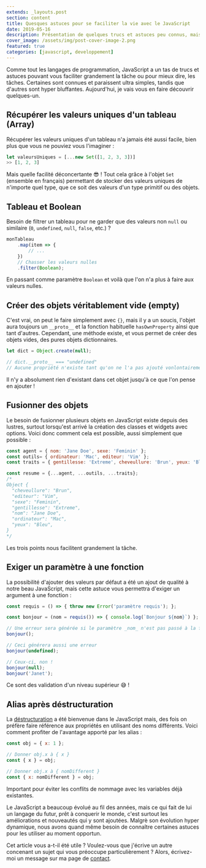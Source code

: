 ```yaml
---
extends: _layouts.post
section: content
title: Quesques astuces pour se faciliter la vie avec le JavaScript
date: 2019-05-16
description: Présentation de quelques trucs et astuces peu connus, mais pouvant vous faciliter grandement la tâche.
cover_image: /assets/img/post-cover-image-2.png
featured: true
categories: [javascript, developpement]
---
```


Comme tout les langages de programmation, JavaScript a un tas de trucs et astuces pouvant vous faciliter grandement la tâche ou pour mieux dire, les tâches. Certaines sont connues et paraissent ultra simples, tandis que d'autres sont hyper bluffantes. Aujourd'hui, je vais vous en faire découvrir quelques-un.

## Récupérer les valeurs uniques d'un tableau (Array)

Récupérer les valeurs uniques d'un tableau n'a jamais été aussi facile, bien plus que vous ne pouviez vous l'imaginer :

```js
let valeursUniques = [...new Set([1, 2, 3, 3])]
>> [1, 2, 3]
```
Mais quelle facilité déconcertante 😎 ! Tout cela grâce à l'objet `Set` (ensemble en français) permettant de stocker des valeurs uniques de n'importe quel type, que ce soit des valeurs d'un type primitif ou des objets.

## Tableau et Boolean

Besoin de filtrer un tableau pour ne garder que des valeurs non `null` ou similaire (`0`,  `undefined`,  `null`,  `false`, etc.) ?
```js
monTableau
    .map(item => {
        // ...
    })
    // Chasser les valeurs nulles
    .filter(Boolean);
```
En passant comme paramètre `Boolean` et voilà que l'on n'a plus à faire aux valeurs nulles.

## Créer des objets véritablement vide (empty)

C'est vrai, on peut le faire simplement avec `{}`, mais il y a un soucis, l'objet aura toujours un `__proto__` et la fonction habituelle `hasOwnProperty` ainsi que tant d'autres. Cependant, une méthode existe, et vous permet de créer des objets vides, des pures objets dictionnaires.
```js
let dict = Object.create(null);

// dict.__proto__ === "undefined"
// Aucune propriété n'existe tant qu'on ne l'a pas ajouté vonlontairement
```
Il n'y a absolument rien d'existant dans cet objet jusqu'à ce que l'on pense en ajouter !

## Fusionner des objets

Le besoin de fusionner plusieurs objets en JavaScript existe depuis des lustres, surtout lorsqu'est arrivé la création des classes et widgets avec options. Voici donc comment cela est possible, aussi simplement que possible :
```js
const agent = { nom: 'Jane Doe', sexe: 'Feminin' };
const outils= { ordinateur: 'Mac', editeur: 'Vim' };
const traits = { gentillesse: 'Extreme', cheveullure: 'Brun', yeux: 'Bleu' };

const resume = {...agent, ...outils, ...traits};
/*
Object {
  "cheveullure": "Brun",
  "editeur": "Vim",
  "sexe": "Feminin",
  "gentillesse": "Extreme",
  "nom": "Jane Doe",
  "ordinateur": "Mac",
  "yeux": "Bleu",
}
*/
```
Les trois points nous facilitent grandement la tâche.

## Exiger un paramètre à une fonction

La possibilité d'ajouter des valeurs par défaut a été un ajout de qualité à notre beau JavaScript, mais cette astuce vous permettra d'exiger un argument à une fonction :
```js
const requis = () => { throw new Error('paramètre requis'); };

const bonjour = (nom = requis()) => { console.log(`Bonjour ${nom}`) };

// Une erreur sera générée si le paramètre _nom_ n'est pas passé à la fonction
bonjour();

// Ceci générera aussi une erreur
bonjour(undefined);

// Ceux-ci, non !
bonjour(null);
bonjour('Janet');
```
Ce sont des validation d'un niveau supérieur 😅 !

## Alias après déstructuration

La [déstructuration](https://developer.mozilla.org/fr/docs/Web/JavaScript/Reference/Op%C3%A9rateurs/Affecter_par_d%C3%A9composition) a été bienvenue dans le JavaScript mais, des fois on préfère faire référence aux propriétés en utilisant des noms différents. Voici comment profiter de l'avantage apporté par les alias :
```js
const obj = { x: 1 };

// Donner obj.x à { x }
const { x } = obj;

// Donner obj.x à { nomDifferent }
const { x: nomDifferent } = obj;
```
Important pour éviter les conflits de nommage avec les variables déjà existantes.

Le JavaScript a beaucoup évolué au fil des années, mais ce qui fait de lui un langage du futur, prêt à conquerir le monde, c'est surtout les améliorations et nouveautés qui y sont ajoutées. Malgrè son évolution hyper dynamique, nous avons quand même besoin de connaître certaines astuces pour les utiliser au moment opportun.

Cet article vous a-t-il été utile ? Voulez-vous que j'écrive un autre concenant un sujet qui vous préoccupe particulièrement ? Alors, écrivez-moi un message sur ma page de [contact](/contact).
